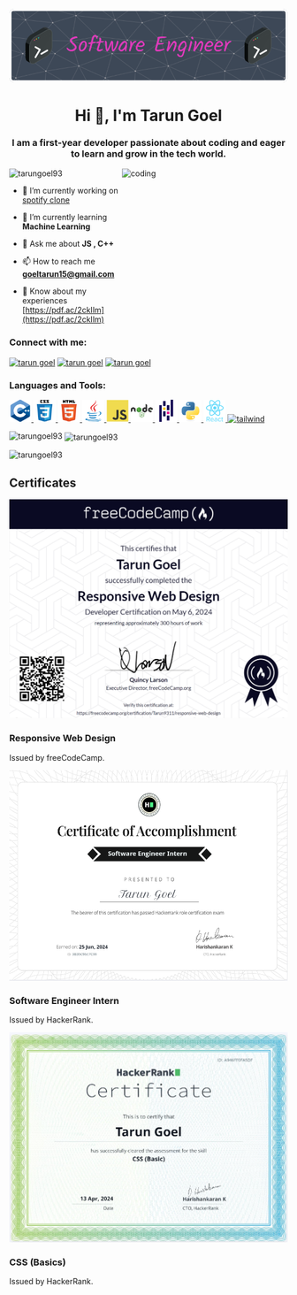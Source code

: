 ![logo](https://github.com/TarunGoel93/TarunGoel93/blob/main/github-header-image%20(1).png)


<h1 align="center">Hi 👋, I'm Tarun Goel</h1>
<h3 align="center">I am a first-year developer passionate about coding and eager to learn and grow in the tech world.</h3>

<img align="right" alt="coding" width=300 height=300 src="https://media1.tenor.com/m/cm-dS4ipBUMAAAAC/grok-chatgpt.gif">

<p align="left"> <img src="https://komarev.com/ghpvc/?username=tarungoel93&label=Profile%20views&color=0e75b6&style=flat" alt="tarungoel93" /> </p>

- 🔭 I’m currently working on [spotify clone](https://github.com/TarunGoel93/Spotify_Clone)

- 🌱 I’m currently learning **Machine Learning**

- 💬 Ask me about **JS , C++**

- 📫 How to reach me **goeltarun15@gmail.com**

- 📄 Know about my experiences [https://pdf.ac/2ckIlm](https://pdf.ac/2ckIlm)

<h3 align="left">Connect with me:</h3>
<p align="left">
<a href="https://linkedin.com/in/tarun goel" target="blank"><img align="center" src="https://raw.githubusercontent.com/rahuldkjain/github-profile-readme-generator/master/src/images/icons/Social/linked-in-alt.svg" alt="tarun goel" height="30" width="40" /></a>
<a href="https://www.hackerrank.com/tarun goel" target="blank"><img align="center" src="https://raw.githubusercontent.com/rahuldkjain/github-profile-readme-generator/master/src/images/icons/Social/hackerrank.svg" alt="tarun goel" height="30" width="40" /></a>
<a href="https://www.leetcode.com/tarun goel" target="blank"><img align="center" src="https://raw.githubusercontent.com/rahuldkjain/github-profile-readme-generator/master/src/images/icons/Social/leet-code.svg" alt="tarun goel" height="30" width="40" /></a>
</p>

<h3 align="left">Languages and Tools:</h3>
<p align="left"> <a href="https://www.w3schools.com/cpp/" target="_blank" rel="noreferrer"> <img src="https://raw.githubusercontent.com/devicons/devicon/master/icons/cplusplus/cplusplus-original.svg" alt="cplusplus" width="40" height="40"/> </a> <a href="https://www.w3schools.com/css/" target="_blank" rel="noreferrer"> <img src="https://raw.githubusercontent.com/devicons/devicon/master/icons/css3/css3-original-wordmark.svg" alt="css3" width="40" height="40"/> </a> <a href="https://www.w3.org/html/" target="_blank" rel="noreferrer"> <img src="https://raw.githubusercontent.com/devicons/devicon/master/icons/html5/html5-original-wordmark.svg" alt="html5" width="40" height="40"/> </a> <a href="https://www.java.com" target="_blank" rel="noreferrer"> <img src="https://raw.githubusercontent.com/devicons/devicon/master/icons/java/java-original.svg" alt="java" width="40" height="40"/> </a> <a href="https://developer.mozilla.org/en-US/docs/Web/JavaScript" target="_blank" rel="noreferrer"> <img src="https://raw.githubusercontent.com/devicons/devicon/master/icons/javascript/javascript-original.svg" alt="javascript" width="40" height="40"/> </a> <a href="https://nodejs.org" target="_blank" rel="noreferrer"> <img src="https://raw.githubusercontent.com/devicons/devicon/master/icons/nodejs/nodejs-original-wordmark.svg" alt="nodejs" width="40" height="40"/> </a> <a href="https://pandas.pydata.org/" target="_blank" rel="noreferrer"> <img src="https://raw.githubusercontent.com/devicons/devicon/2ae2a900d2f041da66e950e4d48052658d850630/icons/pandas/pandas-original.svg" alt="pandas" width="40" height="40"/> </a> <a href="https://www.python.org" target="_blank" rel="noreferrer"> <img src="https://raw.githubusercontent.com/devicons/devicon/master/icons/python/python-original.svg" alt="python" width="40" height="40"/> </a> <a href="https://reactjs.org/" target="_blank" rel="noreferrer"> <img src="https://raw.githubusercontent.com/devicons/devicon/master/icons/react/react-original-wordmark.svg" alt="react" width="40" height="40"/> </a> <a href="https://tailwindcss.com/" target="_blank" rel="noreferrer"> <img src="https://www.vectorlogo.zone/logos/tailwindcss/tailwindcss-icon.svg" alt="tailwind" width="40" height="40"/> </a> </p>

<p><img align="left" src="https://github-readme-stats.vercel.app/api/top-langs?username=tarungoel93&show_icons=true&locale=en&layout=compact" alt="tarungoel93" /></p>

<p>&nbsp;<img align="center" src="https://github-readme-stats.vercel.app/api?username=tarungoel93&show_icons=true&locale=en" alt="tarungoel93" /></p>

<p><img align="center" src="https://github-readme-streak-stats.herokuapp.com/?user=tarungoel93&" alt="tarungoel93" /></p>


<section class="bg-black py-10">
  <h2 class="text-white text-2xl font-bold text-left mb-8">Certificates</h2>
  <div class="certificates-container">
    <div class="certificate">
      <img src="https://github.com/TarunGoel93/TarunGoel93/blob/main/Responsive%20Web%20Design.png" alt="Data Science Professional Certificate" class="w-full">
      <div class="p-4">
        <h3 class="text-lg font-bold mb-2">Responsive Web Design</h3>
        <p class="text-sm text-gray-600">Issued by freeCodeCamp.</p>
      </div>
    </div>
    <div class="certificate">
      <img src="https://github.com/TarunGoel93/TarunGoel93/blob/main/Software%20Intern.png" alt="Machine Learning Certification" class="w-full">
      <div class="p-4">
        <h3 class="text-lg font-bold mb-2">Software Engineer Intern</h3>
        <p class="text-sm text-gray-600">Issued by HackerRank.</p>
      </div>
    </div>
    <div class="certificate">
      <img src="https://github.com/TarunGoel93/TarunGoel93/blob/main/CSS%20Basics.png" alt="Deep Learning Specialization" class="w-full">
      <div class="p-4">
        <h3 class="text-lg font-bold mb-2">CSS (Basics)</h3>
        <p class="text-sm text-gray-600">Issued by HackerRank.</p>
      </div>
    </div>


  </div>
</section>
